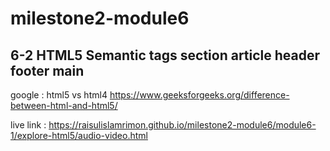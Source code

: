 # milestone2-module6

## 6-2 HTML5 Semantic tags section article header footer main

google : html5 vs html4
https://www.geeksforgeeks.org/difference-between-html-and-html5/

live link : https://raisulislamrimon.github.io/milestone2-module6/module6-1/explore-html5/audio-video.html
